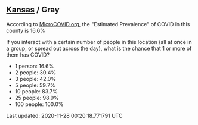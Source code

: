 
## [Kansas](/united-states/kansas) / Gray

According to [MicroCOVID.org](http://microcovid.org),
the "Estimated Prevalence" of COVID in this county is 16.6%

If you interact with a certain number of people in this location
(all at once in a group, or spread out across the day), what is the chance that
1 or more of them has COVID?

- 1 person: 16.6%
- 2 people: 30.4%
- 3 people: 42.0%
- 5 people: 59.7%
- 10 people: 83.7%
- 25 people: 98.9%
- 100 people: 100.0%

Last updated: 2020-11-28 00:20:18.771791 UTC
